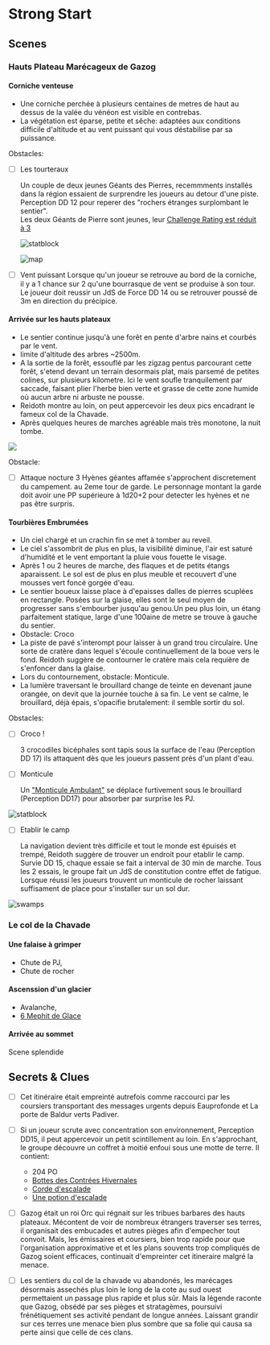 # Strong Start


## Scenes

### Hauts Plateau Marécageux de Gazog

#### Corniche venteuse

- Une corniche perchée à plusieurs centaines de metres de haut au dessus de la valée du vénéon est visible en contrebas.
- La végétation est éparse, petite et sêche: adaptées aux conditions difficile d'altitude et au vent puissant qui vous déstabilise par sa puissance.

Obstacles:
- [ ] Les tourteraux

  Un couple de deux jeunes Géants des Pierres, recemmments installés dans la région essaient de surprendre les joueurs au detour d'une piste.  Perception DD 12 pour reperer des "rochers étranges surplombant le sentier".  
  Les deux Géants de Pierre sont jeunes, leur [Challenge Rating est réduit à 3](https://5e.tools/bestiary.html#stone%20giant_mm,scaled:3)

  ![statblock](../assets/cr3_stone_giant_statblock.png)
   
  ![map](https://i.redd.it/qmf7dykaf3731.png)

- [ ] Vent puissant
  Lorsque qu'un joueur se retrouve au bord de la corniche, il y a 1 chance sur 2 qu'une bourrasque de vent se produise à son tour. Le joueur doit reussir un JdS de Force DD 14 ou se retrouver poussé de 3m en direction du précipice.

#### Arrivée sur les hauts plateaux
 
- Le sentier continue jusqu'à une forêt en pente d'arbre nains et courbés par le vent.
- limite d'altitude des arbres ~2500m.
- A la sortie de la forêt, essouflé par les zigzag pentus parcourant cette forêt, s'etend devant un terrain  desormais plat, mais parsemé de petites colines, sur plusieurs kilometre. Ici le vent soufle tranquilement par saccade, faisant plier l'herbe bien verte et grasse de cette zone humide où aucun arbre ni arbuste ne pousse.
- Reidoth montre au loin, on peut appercevoir les deux pics encadrant le fameux col de la Chavade.
- Après quelques heures de marches agréable mais très monotone, la nuit tombe.

![](../assets/grassy_plateau.png)

Obstacle:
- [ ] Attaque nocture
  3 Hyènes géantes affamée s'approchent discretement du campement. au 2eme tour de garde. Le personnage montant la garde doit avoir une PP supérieure à 1d20+2 pour detecter les hyènes et ne pas être surpris.


#### Tourbières Embrumées

- Un ciel chargé et un crachin fin se met à tomber au reveil.
- Le ciel s'assombrit de plus en plus, la visibilité diminue, l'air est saturé d'humidité et le vent emportant la pluie vous fouette le visage.
- Après 1 ou 2  heures de marche, des flaques et de petits étangs aparaissent. Le sol est de plus en plus meuble et recouvert d'une mousses vert foncé gorgée d'eau. 
- Le sentier  boueux laisse place à d'epaisses dalles de pierres scuplées en rectangle. Posées sur la glaise, elles sont le seul moyen de progresser sans s'embourber jusqu'au genou.Un peu plus loin, un étang parfaitement statique, large d'une 100aine de metre se trouve à gauche du sentier.
- Obstacle: Croco
- La piste de pavé s'interompt pour laisser à un grand trou circulaire. Une sorte de cratère dans lequel s'écoule continuellement de la boue vers le fond. Reidoth suggère de contourner le cratère mais cela requière de s'enfoncer dans la glaise. 
- Lors du contournement, obstacle: Monticule.
- La lumière traversant le brouillard change de teinte en devenant jaune orangée, on devit que la journée touche à sa fin. Le vent se calme, le brouillard, déjà épais, s'opacifie brutalement: il semble sortir du sol.


Obstacles:
- [ ] Croco !

  3 crocodiles bicéphales sont tapis sous la surface de l'eau (Perception DD 17) ils attaquent dès que les joueurs passent près d'un plant d'eau.

- [ ] Monticule
  
  Un ["Monticule Ambulant"](https://5e.tools/bestiary.html#shambling%20mound_mm,scaled:3) se déplace furtivement sous le brouillard (Perception DD17) pour absorber par surprise les PJ.

![statblock](../assets/cr3_shambling_mound_statblock.png)

- [ ] Etablir le camp  

  La navigation devient très difficile et tout le monde est épuisés et trempé, Reidoth suggère de trouver un endroit pour etablir le camp.
  Survie DD 15, chaque essaie se fait a interval de 30 min de marche. Tous les 2 essais, le groupe fait un JdS de constitution contre effet de fatigue.
  Lorsque réussi les joueurs trouvent un monticule de rocher laissant suffisament de place pour s'installer sur un sol dur.  


![swamps](../assets/swamps.jpeg)



### Le col de la Chavade


#### Une falaise à grimper

- Chute de PJ, 
- Chute de rocher
  
#### Ascenssion d'un glacier

- Avalanche, 
- [6 Mephit de Glace](https://5e.tools/bestiary.html#ice%20mephit_mm,flsttype:beast=2,floptype:extend,flstenvironment:arctic=1,flopenvironment:extend)



#### Arrivée au sommet

Scene splendide

## Secrets & Clues

- [ ] Cet itinéraire était empreinté autrefois comme raccourci par les coursiers transportant des messages urgents depuis Eauprofonde et La porte de Baldur verts Padiver.
- [ ] Si un joueur scrute avec concentration son environnement, Perception DD15, il peut appercevoir un petit scintillement au loin. En s'approchant, le groupe découvre un coffret à moitié enfoui sous une motte de terre. Il contient:
  - 204 PO
  - [Bottes des Contrées Hivernales](https://www.aidedd.org/dnd/om.php?vf=bottes-des-contrees-hivernales)
  - [Corde d'escalade](https://www.aidedd.org/dnd/om.php?vf=corde-d-escalade)
  - [Une potion d'escalade](https://5e.tools/items.html#potion%20of%20climbing_dmg)

- [ ] Gazog était un roi Orc qui régnait sur les tribues barbares des hauts plateaux. Mécontent de voir de nombreux étrangers traverser ses terres, il organisait des embucades et autres pièges afin d'empecher tout convoit. Mais, les émissaires et coursiers, bien trop rapide pour que l'organisation approximative et et les plans souvents trop compliqués de Gazog soient efficaces, continuait d'empreinter cet itineraire malgré la menace.
- [ ] Les sentiers du col de la chavade vu abandonés, les marécages désormais assechés plus loin le long de la cote au sud ouest permettaient un passage plus rapide et plus sûr. Mais la légende raconte que Gazog, obsédé par ses pièges et stratagèmes, poursuivi frénétiquement ses activité pendant de longue années. Laissant grandir sur ces terres une menace bien plus sombre que sa folie qui causa sa perte ainsi que celle de ces clans.